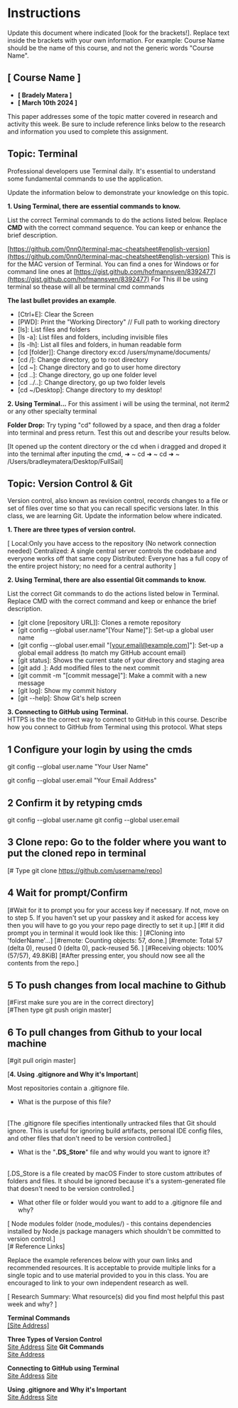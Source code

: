# Instructions

Update this document where indicated [look for the brackets!]. Replace text inside the brackets with your own information. For example: Course Name should be the name of this course, and not the generic words "Course Name".

## [ Course Name ]

- **[ Bradely Matera ]**
- **[ March 10th 2024 ]**

This paper addresses some of the topic matter covered in research and activity this week. Be sure to include reference links below to the research and information you used to complete this assignment.

## Topic: Terminal

Professional developers use Terminal daily. It's essential to understand some fundamental commands to use the application.

Update the information below to demonstrate your knowledge on this topic.

**1. Using Terminal, there are essential commands to know.**

List the correct Terminal commands to do the actions listed below. Replace **CMD** with the correct command sequence. You can keep or enhance the brief description.

[https://github.com/0nn0/terminal-mac-cheatsheet#english-version](https://github.com/0nn0/terminal-mac-cheatsheet#english-version) This is for the MAC version of Terminal. You can find a ones for Windows or for command line ones at [https://gist.github.com/hofmannsven/8392477](https://gist.github.com/hofmannsven/8392477)
For This ill be using terminal so thease will all be terminal cmd commands

**The last bullet provides an example**.

- [Ctrl+E]: Clear the Screen
- [PWD]: Print the "Working Directory" // Full path to working directory
- [ls]: List files and folders
- [ls -a]: List files and folders, including invisible files
- [ls -lh]: List all files and folders, in human readable form
- [cd [folder]]: Change directory ex:cd /users/myname/documents/
- [cd /]: Change directory, go to root directory
- [cd ~]: Change directory and go to user home directory
- [cd ..]: Change directory, go up one folder level
- [cd ../..]: Change directory, go up two folder levels
- [cd ~/Desktop]: Change directory to my desktop!

**2. Using Terminal...**
For this assiment i will be using the terminal, not iterm2 or any other specialty terminal

**Folder Drop:** Try typing "cd" followed by a space, and then drag a folder into terminal and press return. Test this out and describe your results below.

[It opened up the content directory or the cd when i dragged and droped it into the ternimal after inputing the cmd,
➜ ~ cd
➜ ~ cd
➜ ~ /Users/bradleymatera/Desktop/FullSail]

## Topic: Version Control & Git

Version control, also known as revision control, records changes to a file or set of files over time so that you can recall specific versions later. In this class, we are learning Git. Update the information below where indicated.

**1. There are three types of version control.**

[
Local:Only you have access to the repository (No network connection needed)
Centralized: A single central server controls the codebase and everyone works off that same copy
Distributed: Everyone has a full copy of the entire project history; no need for a central authority
]

**2. Using Terminal, there are also essential Git commands to know.**

List the correct Git commands to do the actions listed below in Terminal. Replace CMD with the correct command and keep or enhance the brief description.

- [git clone [repository URL]]: Clones a remote repository
- [git config --global user.name"[Your Name]"]: Set-up a global user name
- [git config --global user.email "[your.email@example.com]"]: Set-up a global email address (to match my GitHub account email)
- [git status]: Shows the current state of your directory and staging area
- [git add .]: Add modified files to the next commit
- [git commit -m "[commit message]"]: Make a commit with a new message
- [git log]: Show my commit history
- [git --help]: Show Git's help screen

**3. Connecting to GitHub using Terminal.**  
HTTPS is the the correct way to connect to GitHub in this course. Describe how you connect to GitHub from Terminal using this protocol. What steps

## 1 Configure your login by using the cmds

git config --global user.name "Your User Name"

git config --global user.email "Your Email Address"

## 2 Confirm it by retyping cmds

git config --global user.name
git config --global user.email

## 3 Clone repo: Go to the folder where you want to put the cloned repo in terminal

[# Type git clone https://github.com/username/repo]

## 4 Wait for prompt/Confirm

[#Wait for it to prompt you for your access key if necessary. If not, move on to step 5. If you haven't set up your passkey and it asked for access key then you will have to go you your repo page directly to set it up.]
[#If it did prompt you in terminal it would look like this:  ]
[#Cloning into 'folderName'...]
[#remote: Counting objects: 57, done.]
[#remote: Total 57 (delta 0), reused 0 (delta 0), pack-reused 56.  ]
[#Receiving objects: 100% (57/57), 49.8KiB]
[#After pressing enter, you should now see all the contents from the repo.]

## 5 To push changes from local machine to Github

[#First make sure you are in the correct directory]  
[#Then type git push origin master]

## 6 To pull changes from Github to your local machine

[#git pull origin master]

[**4. Using .gitignore and Why it's Important**]

Most repositories contain a .gitignore file.

- What is the purpose of this file?
<br>
[The .gitignore file specifies intentionally untracked files that Git should ignore. This is useful for ignoring build artifacts, personal IDE config files, and other files that don't need to be version controlled.]

- What is the "**.DS_Store**" file and why would you want to ignore it?
<br>
  [.DS_Store is a file created by macOS Finder to store custom attributes of folders and files. It should be ignored because it's a system-generated file that doesn't need to be version controlled.]

- What other file or folder would you want to add to a .gitignore file and why?

 [ Node modules folder (node_modules/) - this contains dependencies installed by Node.js package managers which shouldn't be committed to version control.]
<br>
[# Reference Links]

Replace the example references below with your own links and recommended resources. It is acceptable to provide multiple links for a single topic and to use material provided to you in this class. You are encouraged to link to your own independent research as well.

[ Research Summary: What resource(s) did you find most helpful this past week and why? ]

**Terminal Commands**  
[[Site Address]](https://github.com/0nn0/terminal-mac-cheatsheet#english-version)

**Three Types of Version Control**  
[Site Address](https://about.gitlab.com/topics/version-control/)
[Site](https://git-scm.com/book/en/v2/Getting-Started-About-Version-Control)
**Git Commands**  
[Site Address](https://docs.github.com/en/get-started/writing-on-github/getting-started-with-writing-and-formatting-on-github/basic-writing-and-formatting-syntax#hiding-content-with-comments)

**Connecting to GitHub using Terminal**  
[Site Address](https://docs.github.com/en/get-started/getting-started-with-git/set-up-git)
[Site](https://gist.github.com/albatrocity/1201187/5247457788890f0795a6e121275867e3551d0dc2)

**Using .gitignore and Why it's Important**  
[Site Address](https://git-scm.com/docs/gitignore#:~:text=The%20purpose%20of%20gitignore%20files,being%20reintroduced%20in%20later%20commits.)
[Site](https://www.freecodecamp.org/news/gitignore-what-is-it-and-how-to-add-to-repo/)
